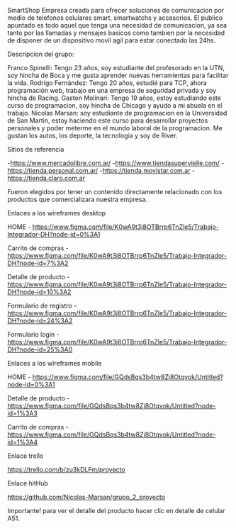 SmartShop
Empresa creada para ofrecer soluciones de comunicacion por medio de
telefonos celulares smart, smartwatchs y accesorios.
El publico apuntado es todo aquel que tenga una necesidad de comunicacion, ya sea tanto por las llamadas y mensajes basicos como tambien por la necesidad de disponer de un dispositivo movil agil para estar conectado las 24hs.

Descripcion del grupo:

Franco Spinelli: Tengo 23 años, soy estudiante del profesorado en la UTN, soy hincha de Boca y me gusta aprender nuevas herramientas para facilitar la vida.
Rodrigo Fernández: Tengo 20 años, estudié para TCP, ahora programación web, trabajo en una empresa de seguridad privada y soy hincha de Racing.
Gaston Molinari: Tengo 19 años, estoy estudiando este curso de programacion, soy hincha de Chicago y ayudo a mi abuela en el trabajo.
Nicolas Marsan: soy estudiante de programacion en la Universidad de San Martin, estoy haciendo este curso para desarrollar proyectos personales y poder meterme en el mundo laboral de la programacion.  Me gustan los autos, los deporte, la tecnologia y soy de River.


Sitios de referencia

-https://www.mercadolibre.com.ar/
-https://www.tiendasupervielle.com/
-https://tienda.personal.com.ar/
-https://tienda.movistar.com.ar
-https://tienda.claro.com.ar

Fueron elegidos por tener un contenido directamente relacionado con los productos que comercializara nuestra empresa.

Enlaces a los wireframes desktop

HOME - https://www.figma.com/file/K0wA9t3j8OTBrrp6TnZle5/Trabajo-Integrador-DH?node-id=0%3A1

Carrito de compras - https://www.figma.com/file/K0wA9t3j8OTBrrp6TnZle5/Trabajo-Integrador-DH?node-id=7%3A2

Detalle de producto - https://www.figma.com/file/K0wA9t3j8OTBrrp6TnZle5/Trabajo-Integrador-DH?node-id=10%3A2

Formulario de registro - https://www.figma.com/file/K0wA9t3j8OTBrrp6TnZle5/Trabajo-Integrador-DH?node-id=24%3A2

Formulario login - https://www.figma.com/file/K0wA9t3j8OTBrrp6TnZle5/Trabajo-Integrador-DH?node-id=25%3A0

Enlaces a los wireframes mobile

HOME - https://www.figma.com/file/GQdsBqs3b4tw8Zj8Otqvok/Untitled?node-id=0%3A1

Detalle de producto - https://www.figma.com/file/GQdsBqs3b4tw8Zj8Otqvok/Untitled?node-id=1%3A3

Carrito de compras - https://www.figma.com/file/GQdsBqs3b4tw8Zj8Otqvok/Untitled?node-id=1%3A4

Enlace trello

https://trello.com/b/zu3kDLFm/proyecto

Enlace hitHub

https://github.com/Nicolas-Marsan/grupo_2_proyecto

Importante! para ver el detalle del producto hacer clic en detalle de celular A51.